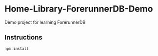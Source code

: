 # Home-Library-ForerunnerDB-Demo
Demo project for learning ForerunnerDB

## Instructions
```
npm install
```